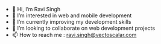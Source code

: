 - 👋 Hi, I’m Ravi Singh
- 👀 I’m interested in web and mobile development
- 🌱 I’m currently improving my development skills
- 💞️ I’m looking to collaborate on web development projects
- 📫 How to reach me : ravi.singh@vectoscalar.com

<!---
ravi-singh-vs/ravi-singh-vs is a ✨ special ✨ repository because its `README.md` (this file) appears on your GitHub profile.
You can click the Preview link to take a look at your changes.
--->
